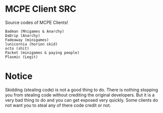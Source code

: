 # MCPE Client SRC
Source codes of MCPE Clients!

    Badman (Mnigames & Anarchy)
    DaDrip (Anarchy)
    Fadeaway (minigames)
    lunicornia (horion skid)
    octo (shit)
    Packet (minigames & paying people)
    Plasmic (Legit)
# Notice
Skidding (stealing code) is not a good thing to do. There is nothing stopping you from stealing code without crediting the original developers. But it is a very bad thing to do and you can get exposed very quickly. Some clients do not want you to steal any of there code credit or not.
